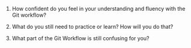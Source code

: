 1. How confident do you feel in your understanding and fluency with the Git workflow?


2. What do you still need to practice or learn? How will you do that?


3. What part of the Git Workflow is still confusing for you?
